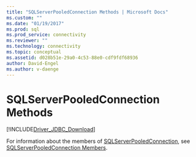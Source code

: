```yaml
---
title: "SQLServerPooledConnection Methods | Microsoft Docs"
ms.custom: ""
ms.date: "01/19/2017"
ms.prod: sql
ms.prod_service: connectivity
ms.reviewer: ""
ms.technology: connectivity
ms.topic: conceptual
ms.assetid: d028b51e-29a0-4c53-88e0-cdf9fdf68936
author: David-Engel
ms.author: v-daenge
---
```

# SQLServerPooledConnection Methods
[!INCLUDE[Driver_JDBC_Download](../../../includes/driver_jdbc_download.md)]

  For information about the members of [SQLServerPooledConnection](../../../connect/jdbc/reference/sqlserverpooledconnection-class.md), see [SQLServerPooledConnection Members](../../../connect/jdbc/reference/sqlserverpooledconnection-members.md).  
  
  
